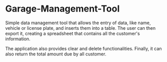 # Garage-Management-Tool

Simple data management tool that allows the entry of data, like name, vehicle or license plate, and inserts them into a table. The user can then export it, creating a spreadsheet that contains all the customer's information.

The application also provides clear and delete functionalities. Finally, it can also return the total amount due by all customer.

